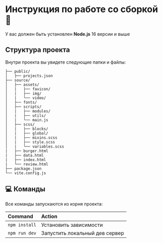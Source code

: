 # Инструкция по работе со сборкой 📕

У вас должен быть установлен **Node.js** 16 версии и выше

## Структура проекта

Внутри проекта вы увидете следующие папки и файлы:

```text
├── public/
│   ├── projects.json
├── source/
│   ├── assets/
│   |   ├── favicon/
│   |   ├── img/
│   |   └── video/
│   ├── fonts/
│   ├── scripts/
│   |   ├── modules/
│   |   ├── utils/
│   |   └── main.js
│   ├── scss/
│   |   ├── blocks/
│   |   ├── global/
│   |   ├── mixins.scss
│   |   ├── style.scss
│   |   └── variables.scss
|   ├── burger.html
|   ├── data.html
|   ├── index.html
|   └── review.html
├── package.json
└── vite.config.js
```

## 💻 Команды

Все команды запускаются из корня проекта:

| Command                               | Action                               |
| :-------------------------------------|:-------------------------------------|
| `npm install`                         | Установить зависимости               |
| `npm run dev`                         | Запустить локальный дев сервер       |

